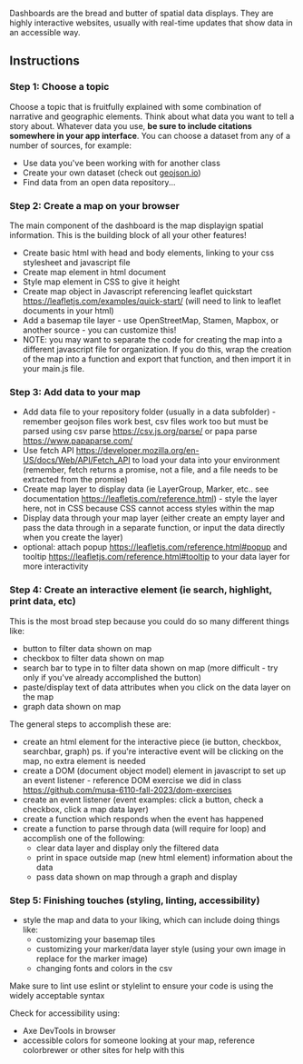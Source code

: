 Dashboards are the bread and butter of spatial data displays. They are highly interactive websites, usually with real-time updates that show data in an accessible way.


## Instructions

### Step 1: Choose a topic

Choose a topic that is fruitfully explained with some combination of narrative and geographic elements. Think about what data you want to tell a story about. Whatever data you use, **be sure to include citations somewhere in your app interface**. You can choose a dataset from any of a number of sources, for example:

* Use data you've been working with for another class
* Create your own dataset (check out [geojson.io](https://geojson.io))
* Find data from an open data repository...

### Step 2: Create a map on your browser

The main component of the dashboard is the map displayign spatial information. This is the building block of all your other features!

* Create basic html with head and body elements, linking to your css stylesheet and javascript file
* Create map element in html document
* Style map element in CSS to give it height
* Create map object in Javascript referencing leaflet quickstart https://leafletjs.com/examples/quick-start/ (will need to link to leaflet documents in your html)
* Add a basemap tile layer - use OpenStreetMap, Stamen, Mapbox, or another source - you can customize this!
* NOTE: you may want to separate the code for creating the map into a different javascript file for organization. If you do this, wrap the creation of the map into a function and export that function, and then import it in your main.js file.

### Step 3: Add data to your map

* Add data file to your repository folder (usually in a data subfolder) - remember geojson files work best, csv files work too but must be parsed using csv parse https://csv.js.org/parse/ or papa parse https://www.papaparse.com/ 
* Use fetch API https://developer.mozilla.org/en-US/docs/Web/API/Fetch_API to load your data into your environment (remember, fetch returns a promise, not a file, and a file needs to be extracted from the promise)
* Create map layer to display data (ie LayerGroup, Marker, etc.. see documentation https://leafletjs.com/reference.html) - style the layer here, not in CSS because CSS cannot access styles within the map 
* Display data through your map layer (either create an empty layer and pass the data through in a separate function, or input the data directly when you create the layer)
* optional: attach popup https://leafletjs.com/reference.html#popup and tooltip https://leafletjs.com/reference.html#tooltip to your data layer for more interactivity

### Step 4: Create an interactive element (ie search, highlight, print data, etc)

This is the most broad step because you could do so many different things like: 
* button to filter data shown on map
* checkbox to filter data shown on map
* search bar to type in to filter data shown on map (more difficult - try only if you've already accomplished the button)
* paste/display text of data attributes when you click on the data layer on the map
* graph data shown on map

The general steps to accomplish these are:
* create an html element for the interactive piece (ie button, checkbox, searchbar, graph) ps. if you're interactive event will be clicking on the map, no extra element is needed
* create a DOM (document object model) element in javascript to set up an event listener - reference DOM exercise we did in class https://github.com/musa-6110-fall-2023/dom-exercises
* create an event listener (event examples: click a button, check a checkbox, click a map data layer)
* create a function which responds when the event has happened
* create a function to parse through data (will require for loop) and accomplish one of the following:
    * clear data layer and display only the filtered data
    * print in space outside map (new html element) information about the data
    * pass data shown on map through a graph and display
 
### Step 5: Finishing touches (styling, linting, accessibility)

* style the map and data to your liking, which can include doing things like:
   * customizing your basemap tiles
   * customizing your marker/data layer style (using your own image in replace for the marker image)
   * changing fonts and colors in the csv

Make sure to lint use eslint or stylelint to ensure your code is using the widely acceptable syntax

Check for accessibility using:
* Axe DevTools in browser
* accessible colors for someone looking at your map, reference colorbrewer or other sites for help with this 


  
